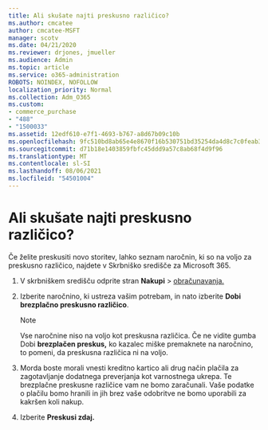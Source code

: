 ```yaml
---
title: Ali skušate najti preskusno različico?
ms.author: cmcatee
author: cmcatee-MSFT
manager: scotv
ms.date: 04/21/2020
ms.reviewer: drjones, jmueller
ms.audience: Admin
ms.topic: article
ms.service: o365-administration
ROBOTS: NOINDEX, NOFOLLOW
localization_priority: Normal
ms.collection: Adm_O365
ms.custom:
- commerce_purchase
- "488"
- "1500033"
ms.assetid: 12edf610-e7f1-4693-b767-a8d67b09c10b
ms.openlocfilehash: 9fc510bd8ab65e4e8670f16b530751bd35254da4d8c7c0feab3cfbf1d0e24303
ms.sourcegitcommit: d71b18e1403859fbfc45ddd9a57c8ab68f4d9f96
ms.translationtype: MT
ms.contentlocale: sl-SI
ms.lasthandoff: 08/06/2021
ms.locfileid: "54501004"
---
```

# <a name="trying-to-find-a-trial"></a>Ali skušate najti preskusno različico?

Če želite preskusiti novo storitev, lahko seznam naročnin, ki so na voljo za preskusno različico, najdete v Skrbniško središče za Microsoft 365.
  
1. V skrbniškem središču odprite stran **Nakupi** \> [obračunavanja.](https://go.microsoft.com/fwlink/p/?linkid=868433)

2. Izberite naročnino, ki ustreza vašim potrebam, in nato izberite  **Dobi brezplačno preskusno različico**.

    > [!NOTE]
    > Vse naročnine niso na voljo kot preskusna različica. Če ne vidite gumba Dobi **brezplačen preskus,** ko kazalec miške premaknete na naročnino, to pomeni, da preskusna različica ni na voljo.
  
3. Morda boste morali vnesti kreditno kartico ali drug način plačila za zagotavljanje dodatnega preverjanja kot varnostnega ukrepa. Te brezplačne preskusne različice vam ne bomo zaračunali. Vaše podatke o plačilu bomo hranili in jih brez vaše odobritve ne bomo uporabili za kakršen koli nakup.

4. Izberite **Preskusi zdaj.**